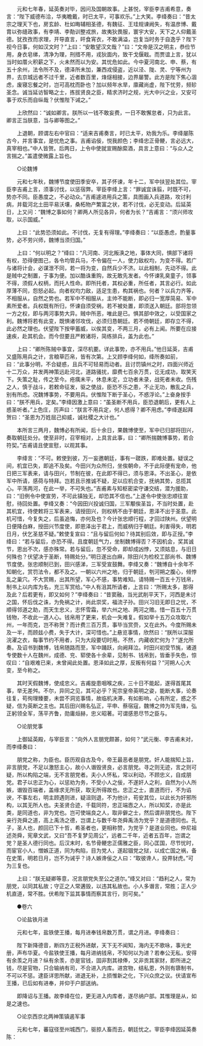 <!-- { "loadSidebar": true } -->
　　元和七年春，延英奏对毕，因问及国朝故事。上甚悦，宰臣李吉甫希意，奏言：“陛下威德布洽，华夷瞻戴，时已太平，可事欢乐。”上大笑。李绛奏曰：“昔太宗之理天下也，房玄龄、杜如晦辅相圣德，有魏征、王珪规谏阙失，有温彦博、戴胄以弥缝政事，有李靖、李勣训整戎旅，故夷狄畏服，寰宇大安，天下之人仰戴圣德。犹孜孜而求理，开导直言，旰食宵衣，不敢满溢，岂复当时务于自逸乎？陛下视今日事，何如汉文时？”上曰：“安敢望汉文哉？”曰：“文帝是汉之明主，恭俭节用，身衣皂绨，清净为理，刑措不用，戎狄面内，致干戈偃戢。而贾谊上言，犹以当时如厝火积薪之下，火未然而以为安。其忧危如此。今中夏河南北、申、蔡，有五十余州，法令所不及，德泽所未加，兼西戎侵盗，近以泾、陇、灵、宁等州为界，去京城远者不过千里，近者数百里，烽燧相接，边界屡警。此方是陛下焦心涸虑，废寝忘餐之时，岂可高枕而卧也？加以频年水旱，廪藏尚虚，陛下忧劳，频轸圣念。诚当延访智略之士，拣拔贤良之臣，精求济时之规，光大中兴之业，又安可事于欢乐而自纵哉？伏惟陛下诫之。” 

　　上欣然曰：“诚如卿言。朕所以一钱不敢妄费，一日不敢懈怠者，只为此言。卿言正当朕意，当与卿等图之。” 

　　上退朝，顾谓左右中官曰：“适来吉甫奏言，时已太平，劝我为乐。李绛屡陈古今，并言事宜，是忧危之事。吉甫谄佞，悦我颜色；李绛忠正骨鲠，言必远大，真宰相也。”中人皆贺。后两日，上令中使就宣赐酴縻酒，具言上意曰：“与众人之言揣之。”盖遣使微露上旨也。 

　　○论魏博 

　　元和七年秋，魏博节度使田季安卒，其子怀谏，年十二，军中扶翌处其位。宰臣李吉甫上言，须事讨伐，以惩宿弊。宰臣李绛上言：“罪诚宜诛翦，时既不可，势亦不同。臣愚度之，不必动众。”吉甫遽进用兵之策，具图画入兵道路，攻讨利病，并载河北土田平易沃壤，桑柘物产繁富之状，若不讨伐，必无变动。后延英日，上又问：“魏博之事如何？卿两人所见各异，何者为长？”吉甫言：“须兴师攻取，以示国威。” 

　　上曰：“此势恐须如此。不讨伐，无复有得理。”李绛奏曰：“以臣愚虑，酌量事势，必不劳兴师，魏博当须归国。” 

　　上曰：“何以明之？”绛曰：“凡河南、河北叛涣之地，事体大同，惧部下诸将有权，恐得便图己，各令均管兵马，不令偏在一人，使力敌权均，为变不得。若广与诸将计会，必谋泄不同，若一将为变，自然兵少不济。以此相制，先动不得。此是贼中之制置，于事为便。加以酷诛重购，故无敢先发者。今怀谏乳臭童子，领事不得，须假人权柄，而托人性命。即所托者，其权必重，所任者，其言必行。如此厚薄不同，怨怒必起。向者权均力敌，适足生患，构其祸也。何者？以兵力齐等，不相服从，自然之势也。若军中不相服从，主帅不能断，即必归一宽厚简易、军中素所爱者。兵权既有所归，怀谏自须受祸，若不被处置，即须送入朝廷。部将忽领一方之权，即与两河事势大异。贼中所恶，唯此是已。惧其部中效之，以受国家之利。魏博将若有此变，既惧诸邻攻伐，必须归恳朝廷。若不倚朝廷，即存立不得，此必然之理也。伏望陛下按甲蓄威，以俟其变，不两三月，必有上闻。所要在应接速疾，赴其机会。而今但要且严敕诸将，简练排兵，盖为此也。” 

　　上曰：“卿所陈贼中事宜，深尽机要。详此事势，亦不用兵。”他日延英，吉甫又盛陈用兵之计，言粮草匹帛，皆有次第。上又顾李绛何如，绛所奏如前，曰：“此事分明，不合疑惑，且兵不可轻易而动者。且讨罚镇州之时，四面兴师近十二万众，并发两神策远赴河北，道路骚扰，靡费七百余万贯，讫无成功，取笑天下。失策之耻，传之至今。疮痍未平，休息未定，立功者未录，战死者未收。伤残之人，慎于战斗，若敕命征发，驱之使战，臣恐不乐之患，不止无功，散乱之兵，别有所虑。况魏博事势，不要用兵。伏惟陛下断于圣心，不惑浮论。”上奋身按手曰：“朕不用兵，定矣。”李绛因激上意曰：“虽圣断不用兵，臣恐退朝后，更有人上惑圣听者。”上色庄，厉声曰：“朕言不用兵定，何人惑得？卿不用虑。”李绛遂起拜贺曰：“圣恩为万姓屈己抑威，诚社稷之大计也。” 

　　本所言三两月，魏博必有所闻，后十余日，果魏博使至，军中已归部将田兴，奏取朝廷处分。使至非时，召宰相对，上具言此事，曰：“卿所揣魏博事势，若合符契。”吉甫请且使宣慰，以观其事。 

　　李绛言：“不可。敕使到彼，万一妄邀朝廷，事有一蹉跌，即难处置。疑误之间，机宜已失，即追不及矣。今田兴为众所归，坐俟朝命，不于此际便有宠命，他日把三军表来，请与田兴，节制在彼，在此即不得已，须与恩泽。不出圣心，是依军中所请，感荷与特拜。岂若且示推诚不疑，足以应机合变，抚纳其势，总揽其心。平荡两河，在此一举，不可失也。”吉甫素与知枢密梁守谦交结，潜为援助，曰：“旧例令中使宣劳，不可此镇独无，却恐其不信也。”上遂令中使张忠顺往宣慰，待回处置。李绛又奏：“今因田兴投诚归国，三军颙俟圣旨，不当时处置，赴其机宜，待使敕将三军表来，请授田兴，则权柄不由于朝廷，恩泽不出于圣意。此机可惜，今复失之，后虽追悔，亦何及也？今计张忠顺行程，才回过陕州。伏望明日便降白麻，授田兴节度使，即恩泽出于君上，而威柄归于朝廷。利害得失，明若日月，伏乞圣慈不疑。”敕使复宣曰：“且与留后何如？待其别后效，即与正授。”李绛曰：“若与留后，亦恐不得。且度朝廷气力，坐制魏博得否？不因机会，奖其诚节，恩出不次，感亦殊常。若与留后，忽不受命，即却成凶悖，又须姑息，与旧日何殊也？伏望决于圣断，特赐处分。”明日遂出白麻，除田兴为检校工部尚书、魏博节度使。张忠顺制已到，田兴感涕，三军受宣鼓舞。李绛又奏：“魏博自十余年不知朝化，赏罚法令，都不及之。一朝以六州之地，归于朝廷，刳河朔之腹心，倾悖乱之巢穴。不大赏赐，出其所望，军心不感，事势难知。请特赐一百五十万钱帛，制书上以内库为名，充三军赏给。”中人有沮其所请者，上言曰：“所赐太多，那得及此？后若更有，即又如何？”李绛奏曰：“昔窦融，当光武削平天下，河西是未讨之国，怀后伐之诛，为免祸之计，尚此崇奖，福流子孙。田兴习旧无即日之忧，不顺得邻道之助，而天生忠义，志怀雪霜，举六州之地、两河之赡。惜一百五十万贯钱物，不收此一道人心。钱帛用了更来，机会一失难复。假如举十五万众攻取六州，一年而克，岂不称贺？而计费三百万贯，事毕当赏赍，又在此外。今度所赐未及一半，而顾兹小费，失于大计，深可惜也。”上悬览事情，欣然曰：“朕所以深服浣濯之衣，每事节约不用者，只为大段要切时用。不然，内藏收贮何为？”遂允所奏。及诏书到魏博，钱帛随路而至，军中踊跃，向阙拜泣。时田兴初受节旄，诸道专使数十人在魏州，成德、兖、郓使各十余辈，见制书、钱帛到，皆垂手失色，惊叹曰：“自艰难已来，未曾闻此处置。恩泽如此之厚，反叛有何益？”河朔人心大变，至今称之。 

　　其时天假魏博，使成忠义。吉甫旋患咽喉之疾，三十日不能起，遂得首尾其事，举无差舛。不尔，异同之见，其可必乎？宪宗皇帝英明之姿，能断大事，论奏往复，苟徇理臻要，未尝不洞览事情，故临机决滞，有如影响，心有所定，惑之不疑，信为英断之主也。其后田兴赐名弘正，平申、蔡宿寇，魏博之帅为军先锋，弘正躬领全军，荡平齐鲁，勋庸烜赫，忠义昭著。可谓感恩尽节之臣与。 

　　○论朋党事 

　　上御延英殿，与宰臣言：“向外人言朋党颇甚，如何？”武元衡、李吉甫未对，而李绛奏曰： 

　　朋党之称，为臣也。臣历观自古及今，帝王最恶者是朋党。奸人能揣知上旨，非言朋党，不足以激怒主心，故小人谮毁贤良，必言朋党。寻之则无迹，言之则可疑，所以构陷之端，无不言朋党者。夫小人怀私，常以利动，不顾忠义，自成朋党。君子以忠正为心，以惩劝为务，不受小人之佞，不遂奸人之利，自然为小人所嫉，谮毁百端者，盖缘求无所获，取无所得故也。忠正之士，直道而行，不为谄谀，不事左右，明主顾遇则进，疑沮则退，不为他计，苟安其位，以此长为奸邪所构，以其无所人也。夫圣贤合迹，千载同符，忠正端悫之人，所以知奖，亦是此类，是同道也，非为党也。岂可使端良之人，取非僻之士，然后谓非朋党也。陛下亲行尧舜之道，高上禹汤之德，岂谓上与数千年尧舜禹汤为党乎？是道德同也。孔子，圣人也，颜回已下十哲，希圣者也，更相称赞，为党乎？是道业同也。仲尼祖述尧舜，宪章文武，又曰“吾不复梦见周公”，远者二千年，近者五百年，岂谓之党？是圣人德行同也。后汉末时，名节骨鲠忠正儒雅之臣，同心匡国，尽节忧时，而宦官小人，憎嫉正道，同为构陷，目为党人，遂起锢党之狱，以成亡国之祸，备在史策，明若日月，岂不为诫乎？诗人嫉谗佞之人曰：“取彼谗人，投畀豺虎。”可为三复也。 

　　上曰：“朕无疑卿等意，况言朋党失至公之道尔。”绛又对曰：“趋利之人，常为朋党，以同其私故；守正之人常遘毁，以违其私故也。小人多谮言，常胜；正人少机直道，常不胜。伏希陛下监其事情而察其言行，则可矣。” 

　　●卷六 

　　○论盐铁月进 

　　元和七年，盐铁使王播，每月进奉钱帛数万贯，谓之月进。李绛奏曰： 

　　陛下新降德音，断四方正税外进献，天下无不闻知，海内无不歌咏，事光史册，声布华夏。今盐铁使王播，每月进纳钱帛，不知何以为进？若奉公无私，安得有余羡之月进？纵有余羡，亦是官钱，固非割其禄俸，又非贡其家财，即所进之钱，尽是官物，只合输纳有司，不合进入内库。进宫物，结私恩，外则有隳制书，不可以不惩。逮臣详思所献，进退无补，上损惟新之化，下兴众庶之议。伏请宣布王播，已后如有进奉，并仰于户部送纳。 

　　即降诏与王播。故李绛在位，更无进入内库者，遂尽纳户部。其惟理是从，如是之速也。 

　　○论京西京北两神策镇遏军事 

　　元和七年，蕃寇径至州城西门，驱掠人畜而去，朝廷忧之。宰臣李绛因延英奏陈： 

